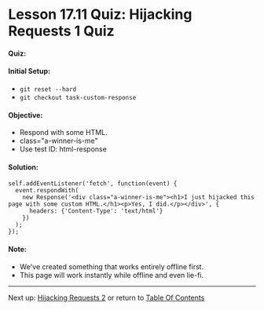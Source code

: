 # Lesson 17.11 Quiz: Hijacking Requests 1 Quiz

#### Quiz:

#### Initial Setup:
- `git reset --hard`
- `git checkout task-custom-response`

#### Objective:
- Respond with some HTML.
- class="a-winner-is-me"
- Use test ID: html-response

#### Solution:
```
self.addEventListener('fetch', function(event) {
  event.respondWith(
    new Response('<div class="a-winner-is-me"><h1>I just hijacked this page with some custom HTML.</h1><p>Yes, I did.</p></div>', {
      headers: {'Content-Type': 'text/html'}
    })
  );
});
```

#### Note:
- We've created something that works entirely offline first.
- This page will work instantly while offline and even lie-fi.

- - -
Next up: [Hijacking Requests 2](ND024_Part2_Lesson17_12.md) or return to [Table Of Contents](./ND024_TableOfContents.md)
